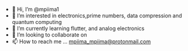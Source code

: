 - 👋 Hi, I’m @mpiima1
- 👀 I’m interested in electronics,prime numbers, data compression and quantum computing
- 🌱 I’m currently learning flutter, and analog electronics
- 💞️ I’m looking to collaborate on 
- 📫 How to reach me ... mpiima_mpiima@protonmail.com

<!---
mpiima1/mpiima1 is a ✨ special ✨ repository because its `README.md` (this file) appears on your GitHub profile.
You can click the Preview link to take a look at your changes.
--->
